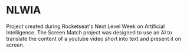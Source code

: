 # NLWIA
Project created during Rocketseat's Next Level Week on Artificial Intelligence. The Screen Match project was designed to use an AI to translate the content of a youtube video short into text and present it on screen.
